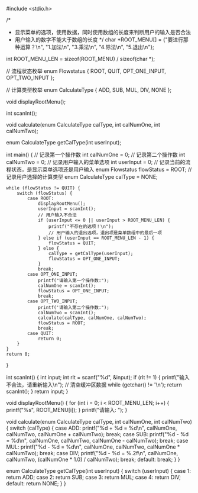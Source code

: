 #include <stdio.h>

/*
 * 显示菜单的选项，使用数据，同时使用数组的长度来判断用户的输入是否合法
 * 用户输入的数字不能大于数组的长度
 */
char *ROOT_MENU[] = {"要进行那种运算？\n", "1.加法\n", "3.乘法\n", "4.除法\n", "5.退出\n"};

int ROOT_MENU_LEN = sizeof(ROOT_MENU) / sizeof(char *);

// 流程状态枚举
enum Flowstatus {
    ROOT, QUIT, OPT_ONE_INPUT, OPT_TWO_INPUT
};

// 计算类型枚举
enum CalculateType {
    ADD, SUB, MUL, DIV, NONE
};

void displayRootMenu();

int scanInt();

void calculate(enum CalculateType calType, int calNumOne, int calNumTwo);

enum CalculateType getCalType(int userInput);

int main() {
    // 记录第一个操作数
    int calNumOne = 0;
    // 记录第二个操作数
    int calNumTwo = 0;
    // 记录用户输入的菜单选项
    int userInput = 0;
    // 记录当前的流程状态，是显示菜单选项还是用户输入
    enum Flowstatus flowStatus = ROOT;
    // 记录用户选择的计算类型
    enum CalculateType calType = NONE;

    while (flowStatus != QUIT) {
        switch (flowStatus) {
            case ROOT:
                displayRootMenu();
                userInput = scanInt();
                // 用户输入不合法
                if (userInput <= 0 || userInput > ROOT_MENU_LEN) {
                    printf("不存在的选项！\n");
                    // 用户输入的退出选项，退出项是菜单数组中的最后一项
                } else if (userInput == ROOT_MENU_LEN - 1) {
                    flowStatus = QUIT;
                } else {
                    calType = getCalType(userInput);
                    flowStatus = OPT_ONE_INPUT;
                }
                break;
            case OPT_ONE_INPUT;
                printf("请输入第一个操作数:");
                calNumOne = scanInt();
                flowStatus = OPT_ONE_INPUT;
                break;
            case OPT_TWO_INPUT;
                printf('请输入第二个操作数:");
                calNumTwo = scanInt();
                calculate(calType, calNumOne, calNumTwo);
                flowStatus = ROOT;
                break;
            case QUIT:
                return 0;
        }
    }
    return 0;
}

int scanInt() {
    int input;
    int rlt = scanf("%d", &input);
    if (rlt != 1) {
        printf("输入不合法，请重新输入\n");
        // 清空缓冲区数据
        while (getchar() != '\n');
        return scanInt();
    }
    return input;
}

void displayRootMenu() {
    for (int i = 0; i < ROOT_MENU_LEN; i++) {
        printf("%s", ROOT_MENU[i]);
    }
    printf("请输入: ");
}

void calculate(enum CalculateType calType, int calNumOne, int calNumTwo) {
    switch (calType) {
        case ADD:
            printf("%d + %d = %d\n", calNumOne, calNumTwo, calNumOne + calNumTwo);
            break;
        case SUB:
            printf("%d - %d = %d\n", calNumOne, calNumTwo, calNumOne - calNumTwo);
            break;
        case MUL:
            printf("%d - %d = %d\n", calNumOne, calNumTwo, calNumOne * calNumTwo);
            break;
        case DIV;
            printf("%d - %d = %.2f\n", calNumOne, calNumTwo, (calNumOne * 1.0) / calNumTwo);
            break;
        default:
            break;
    }
}

enum CalculateType getCalType(int userInput) {
    switch (userInput) {
        case 1:
            return ADD;
        case 2:
            return SUB;
        case 3:
            return MUL;
        case 4:
            return DIV;
        default:
            return NONE;
    }
}